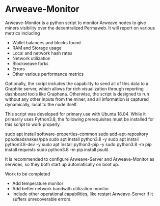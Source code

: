 # Arweave-Monitor
Arweave-Monitor is a python script to monitor Arweave nodes to give miners visibility over the decentralized Permaweb.  It will report on various metrics including
- Wallet balances and blocks found
- RAM and Storage usage
- Local and network hash rates
- Network utilization
- Blockweave forks
- Errors
- Other various performance metrics

Optionally, the script includes the capability to send all of this data to a Graphite server, which allows for rich visualization through reporting dashboard tools like Graphana.  Otherwise, the script is designed to run without any other inputs from the miner, and all information is captured dynamically, local to the node itself.

This script was developed for primary use with Ubuntu 18.04.  While it primarily uses Python3.8, the following prerequisites must be installed for this script to work properly.

sudo apt install software-properties-common
sudo add-apt-repository ppa:deadsnakes/ppa
sudo apt install python3.8 -y
sudo apt install python3.8-dev -y
sudo apt install python3-pip -y
sudo python3.8 -m pip install requests
sudo python3.8 -m pip install psutil

It is recommended to configure Arweave-Server and Arweave-Monitor as services, so they both start up automatically on boot up.

Work to be completed
- Add temperature monitor
- Add better network bandwith utilization monitor
- Include other operational capabilities, like restart Arweave-Server if it suffers unrecoverable errors.
